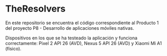 # TheResolvers

En este repositorio se encuentra el código correspondiente al Producto 1 del proyecto P8 - Desarrollo de aplicaciones móviles nativas.

Dispositivos en los que se ha testeado la aplicación y funciona correctamente: Pixel 2 API 26 (AVD), Nexus 5 API 26 (AVD) y Xiaomi Mi A1 (físico).
